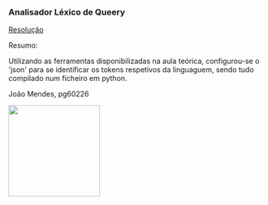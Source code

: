 ### Analisador Léxico de Queery

[Resolução](https://github.com/jlfmendes32/PLC2025/blob/main/TPC3/Res/tpc3.py)

Resumo:

Utilizando as ferramentas disponibilizadas na aula teórica, configurou-se o 'json' para se identificar os tokens respetivos da linguaguem, sendo tudo compilado num ficheiro em python.


João Mendes, pg60226

<img src="https://github.com/user-attachments/assets/9eab7434-fb2c-43ef-bbc4-4d3f88e145fc" width="180">